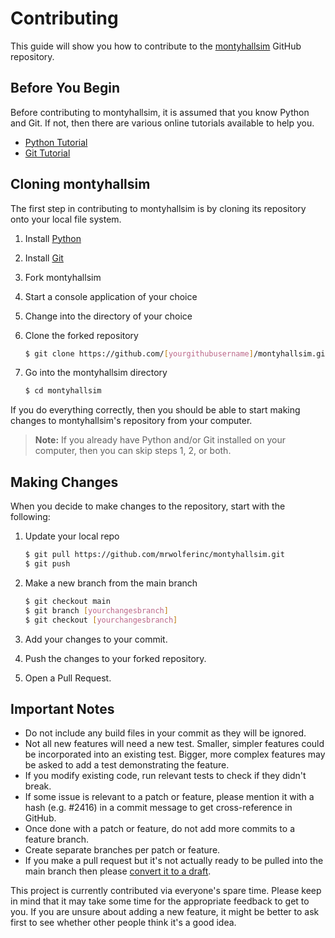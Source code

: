 # Contributing

This guide will show you how to contribute to the [montyhallsim](https://github.com/mrwolferinc/montyhallsim) GitHub repository.

## Before You Begin

Before contributing to montyhallsim, it is assumed that you know Python and Git. If not, then there are various online tutorials available to help you.

- [Python Tutorial](https://docs.python.org/3/tutorial/)
- [Git Tutorial](https://help.github.com/en/github/using-git)

## Cloning montyhallsim

The first step in contributing to montyhallsim is by cloning its repository onto your local file system.

1. Install [Python](https://www.python.org/downloads/)
2. Install [Git](https://git-scm.com/downloads)
3. Fork montyhallsim
4. Start a console application of your choice
5. Change into the directory of your choice
6. Clone the forked repository

   ```bash
   $ git clone https://github.com/[yourgithubusername]/montyhallsim.git
   ```

7. Go into the montyhallsim directory

   ```bash
   $ cd montyhallsim
   ```

If you do everything correctly, then you should be able to start making changes to montyhallsim's repository from your computer.

> **Note:** If you already have Python and/or Git installed on your computer, then you can skip steps 1, 2, or both.

## Making Changes

When you decide to make changes to the repository, start with the following:

1. Update your local repo

   ```bash
   $ git pull https://github.com/mrwolferinc/montyhallsim.git
   $ git push
   ```

2. Make a new branch from the main branch

   ```bash
   $ git checkout main
   $ git branch [yourchangesbranch]
   $ git checkout [yourchangesbranch]
   ```

3. Add your changes to your commit.
4. Push the changes to your forked repository.
5. Open a Pull Request.

## Important Notes

- Do not include any build files in your commit as they will be ignored.
- Not all new features will need a new test. Smaller, simpler features could be incorporated into an existing test. Bigger, more complex features may be asked to add a test demonstrating the feature.
- If you modify existing code, run relevant tests to check if they didn't break.
- If some issue is relevant to a patch or feature, please mention it with a hash (e.g. \#2416) in a commit message to get cross-reference in GitHub.
- Once done with a patch or feature, do not add more commits to a feature branch.
- Create separate branches per patch or feature.
- If you make a pull request but it's not actually ready to be pulled into the main branch then please [convert it to a draft](https://docs.github.com/en/github/collaborating-with-issues-and-pull-requests/changing-the-stage-of-a-pull-request#converting-a-pull-request-to-a-draft).

This project is currently contributed via everyone's spare time. Please keep in mind that it may take some time for the appropriate feedback to get to you. If you are unsure about adding a new feature, it might be better to ask first to see whether other people think it's a good idea.

